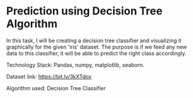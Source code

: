 # Prediction using Decision Tree Algorithm

In this task, I will be creating a decision tree classifier and visualizing it graphically for the given 'iris' dataset.
The purpose is if we feed any new data to this classifier, it will be able to predict the right class accordingly.

Technology Stack: Pandas, numpy, matplotlib, seaborn.

Dataset link: https://bit.ly/3kXTdox

Algorithm used: Decision Tree Classifier

